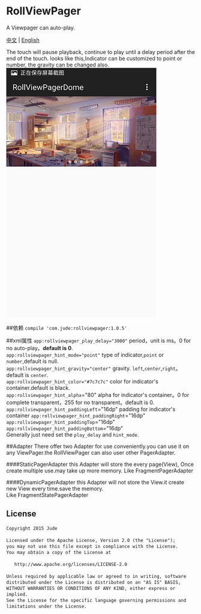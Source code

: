 # RollViewPager
A Viewpager can auto-play.

[中文](https://github.com/Jude95/RollViewPager/blob/master/README.md) | [English](https://github.com/Jude95/RollViewPager/blob/master/README_en.md)

The touch will pause playback, continue to play until a delay period after the end of the touch.
looks like this,Indicator can be customized to point or number, the gravity can be changed also. 
![example](example.jpg)

##依赖
`compile 'com.jude:rollviewpager:1.0.5'`

##xml属性
`app:rollviewpager_play_delay="3000"`  period，unit is ms。0 for no auto-play。**default is 0**.   
`app:rollviewpager_hint_mode="point"`  type of indicator,`point` or `number`,default is null.  
`app:rollviewpager_hint_gravity="center"` gravity. `left`,`center`,`right`。default is `center`.  
`app:rollviewpager_hint_color="#7c7c7c"`  color for indicator's container.default is black.  
`app:rollviewpager_hint_alpha`="80"  alpha for indicator's container。0 for complete transparent，255 for no transparent。default is 0.
`app:rollviewpager_hint_paddingLeft`="16dp"  padding for indicator's container
`app:rollviewpager_hint_paddingRight`="16dp"  
`app:rollviewpager_hint_paddingTop`="16dp"  
`app:rollviewpager_hint_paddingBottom`="16dp"  
Generally just need set the `play_delay` and `hint_mode`.  

##Adapter
There offer two Adapter for use conveniently.you can use it on any ViewPager.the RollViewPager can also user other PagerAdapter.

####StaticPagerAdapter
this Adapter will store the every page(View), Once create multiple use.may take up more memory.
Like FragmentPagerAdapter

####DynamicPagerAdapter
this Adapter will not store the View.it create new View every time.save the memory.    
Like FragmentStatePagerAdapter  

License
-------

    Copyright 2015 Jude

    Licensed under the Apache License, Version 2.0 (the "License");
    you may not use this file except in compliance with the License.
    You may obtain a copy of the License at

       http://www.apache.org/licenses/LICENSE-2.0

    Unless required by applicable law or agreed to in writing, software
    distributed under the License is distributed on an "AS IS" BASIS,
    WITHOUT WARRANTIES OR CONDITIONS OF ANY KIND, either express or implied.
    See the License for the specific language governing permissions and
    limitations under the License.
